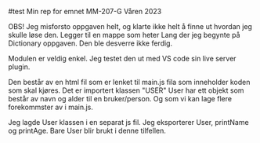 #test
Min rep for emnet MM-207-G Våren 2023

OBS!
Jeg misforsto oppgaven helt, og klarte ikke helt å finne ut hvordan jeg skulle løse den. Legger til en mappe som heter Lang der jeg begynte på Dictionary oppgaven. Den ble desverre ikke ferdig.

Modulen er veldig enkel. Jeg testet den ut med VS code sin live server plugin.

Den består av en html fil som er lenket til main.js fila som inneholder koden som skal kjøres. Det er importert klassen "USER"
User har ett objekt som består av navn og alder til en bruker/person. Og som vi kan lage flere forekommster av i main.js.

Jeg lagde User klassen i en separat js fil. Jeg eksporterer User, printName og printAge. Bare User blir brukt i denne tilfellen. 


